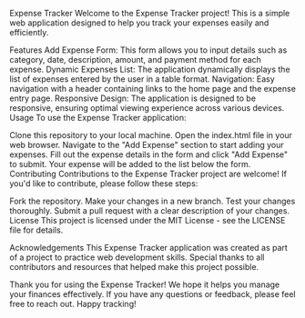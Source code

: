 Expense Tracker
Welcome to the Expense Tracker project! This is a simple web application designed to help you track your expenses easily and efficiently.

Features
Add Expense Form: This form allows you to input details such as category, date, description, amount, and payment method for each expense.
Dynamic Expenses List: The application dynamically displays the list of expenses entered by the user in a table format.
Navigation: Easy navigation with a header containing links to the home page and the expense entry page.
Responsive Design: The application is designed to be responsive, ensuring optimal viewing experience across various devices.
Usage
To use the Expense Tracker application:

Clone this repository to your local machine.
Open the index.html file in your web browser.
Navigate to the "Add Expense" section to start adding your expenses.
Fill out the expense details in the form and click "Add Expense" to submit.
Your expense will be added to the list below the form.
Contributing
Contributions to the Expense Tracker project are welcome! If you'd like to contribute, please follow these steps:

Fork the repository.
Make your changes in a new branch.
Test your changes thoroughly.
Submit a pull request with a clear description of your changes.
License
This project is licensed under the MIT License - see the LICENSE file for details.

Acknowledgements
This Expense Tracker application was created as part of a project to practice web development skills. Special thanks to all contributors and resources that helped make this project possible.

Thank you for using the Expense Tracker! We hope it helps you manage your finances effectively. If you have any questions or feedback, please feel free to reach out. Happy tracking!
